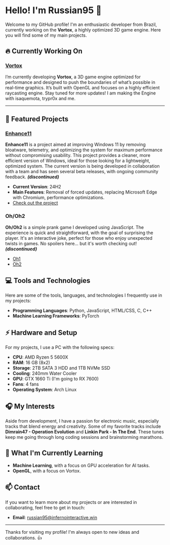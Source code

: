 # Hello! I'm Russian95 👋

Welcome to my GitHub profile! I'm an enthusiastic developer from Brazil, currently working on the **Vortox**, a highly optimized 3D game engine. Here you will find some of my main projects.

## 🔥 Currently Working On

### **[Vortox](#)**
I’m currently developing **Vortox**, a 3D game engine optimized for performance and designed to push the boundaries of what’s possible in real-time graphics. It’s built with OpenGL and focuses on a highly efficient raycasting engine. Stay tuned for more updates! I am making the Engine with isaquemota, trypr0x and me.

---

## 🚀 Featured Projects

### [Enhance11](https://russian95cre.github.io/Enhance11)
**Enhance11** is a project aimed at improving Windows 11 by removing bloatware, telemetry, and optimizing the system for maximum performance without compromising usability. This project provides a cleaner, more efficient version of Windows, ideal for those looking for a lightweight, optimized system. The current version is being developed in collaboration with a team and has seen several beta releases, with ongoing community feedback. ***(discontinued)***

- **Current Version**: 24H2
- **Main Features**: Removal of forced updates, replacing Microsoft Edge with Chromium, performance optimizations.
- [Check out the project](https://russian95cre.github.io/Enhance11)

### Oh/Oh2
**Oh/Oh2** is a simple prank game I developed using JavaScript. The experience is quick and straightforward, with the goal of surprising the player. It's an interactive joke, perfect for those who enjoy unexpected twists in games. No spoilers here... but it's worth checking out! ***(discontinued)***

- [Oh1](https://russian95cre.github.io/Oh)
- [Oh2](https://russian95cre.github.io/Oh2)

## 💻 Tools and Technologies

Here are some of the tools, languages, and technologies I frequently use in my projects:

- **Programming Languages**: Python, JavaScript, HTML/CSS, C, C++
- **Machine Learning Frameworks**: PyTorch

## ⚡ Hardware and Setup
For my projects, I use a PC with the following specs:

- **CPU**: AMD Ryzen 5 5600X
- **RAM**: 16 GB (8x2)
- **Storage**: 2TB SATA 3 HDD and 1TB NVMe SSD
- **Cooling**: 240mm Water Cooler
- **GPU**: GTX 1660 Ti (I'm going to RX 7600)
- **Fans**: 4 fans
- **Operating System**: Arch Linux

## 🎧 My Interests

Aside from development, I have a passion for electronic music, especially tracks that blend energy and creativity. Some of my favorite tracks include **Dimrain47 - Operation Evolution** and **Linkin Park - In The End**. These tunes keep me going through long coding sessions and brainstorming marathons.

## 🌱 What I'm Currently Learning

- **Machine Learning**, with a focus on GPU acceleration for AI tasks.
- **OpenGL**, with a focus on Vortox.

## 📫 Contact

If you want to learn more about my projects or are interested in collaborating, feel free to get in touch:

- **Email**: russian95@infernointeractive.win

---

Thanks for visiting my profile! I'm always open to new ideas and collaborations. 👍
